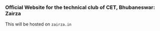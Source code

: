 ### Official Website for the technical club of CET, Bhubaneswar: Zairza

This will be hosted on `zairza.in`
